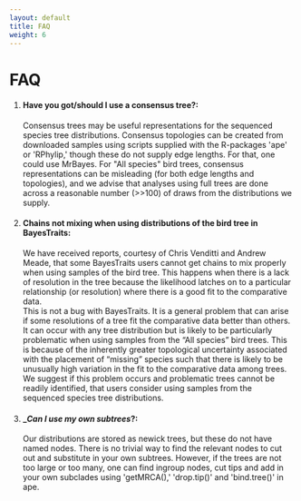 ```yaml
---
layout: default
title: FAQ
weight: 6
---
```


FAQ
===

1. #### __Have you got/should I use a consensus tree?__:

    Consensus trees may be useful representations for the sequenced species tree distributions.  Consensus topologies can be created from downloaded samples using scripts supplied with the R-packages 'ape' or 'RPhylip,' though these do not supply edge lengths. For that, one could use MrBayes.  For "All species" bird trees, consensus representations can be misleading (for both edge lengths and topologies), and we advise that analyses using full trees are done across a reasonable number (>>100)  of draws from the distributions we supply. 

2. #### __Chains not mixing when using distributions of the bird tree in BayesTraits__:

    We have received reports, courtesy of Chris Venditti and Andrew Meade, that some BayesTraits users cannot get chains to mix properly when using samples of the bird tree. This happens when there is a lack of resolution in the tree because the likelihood latches on to a particular relationship (or resolution) where there is a good fit to the comparative data.  
    This is not a bug with BayesTraits. It is a general problem that can arise if some resolutions of a tree fit the comparative data better than others. It can occur with any tree distribution but is likely to be particularly problematic when using samples from the “All species” bird trees. This is because of the inherently greater topological uncertainty associated with the placement of “missing” species such that there is likely to be unusually high variation in the fit to the comparative data among trees. We suggest if this problem occurs and problematic trees cannot be readily identified, that users consider using samples from the sequenced species tree distributions.

3. #### __Can I use my own subtrees_?:

    Our distributions are stored as newick trees, but these do not have named nodes. There is no trivial way to find the relevant nodes to cut out and substitute in your own subtrees.  However, if the trees are not too large or too many, one can find ingroup nodes, cut tips and add in your own subclades using 'getMRCA(),' 'drop.tip()' and 'bind.tree()' in ape.



